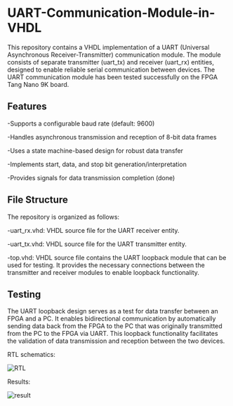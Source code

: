 # UART-Communication-Module-in-VHDL
This repository contains a VHDL implementation of a UART (Universal Asynchronous Receiver-Transmitter) communication module. The module consists of separate transmitter (uart_tx) and receiver (uart_rx) entities, designed to enable reliable serial communication between devices.
The UART communication module has been tested successfully on the FPGA Tang Nano 9K board. 

## Features

-Supports a configurable baud rate (default: 9600)

-Handles asynchronous transmission and reception of 8-bit data frames

-Uses a state machine-based design for robust data transfer

-Implements start, data, and stop bit generation/interpretation

-Provides signals for data transmission completion (done)


## File Structure

The repository is organized as follows:

-uart_rx.vhd: VHDL source file for the UART receiver entity.

-uart_tx.vhd: VHDL source file for the UART transmitter entity.

-top.vhd: VHDL source file contains the UART loopback module that can be used for testing. It provides the necessary connections between the transmitter and receiver modules to enable loopback functionality.


## Testing

The UART loopback  design serves as a test for data transfer between an FPGA and a PC. It enables bidirectional communication by automatically sending data back from the FPGA to the PC that was originally transmitted from the PC to the FPGA via UART. This loopback functionality facilitates the validation of data transmission and reception between the two devices.

RTL schematics:

![RTL](https://github.com/Saad-emb/UART-Communication-Module-in-VHDL/assets/123195068/0f1d59c9-3487-48d2-8fd2-9bcbd7f2b6ae)

Results:

![result](https://github.com/Saad-emb/UART-Communication-Module-in-VHDL/assets/123195068/edc2f8da-f591-447d-8279-573f398c58c1)





